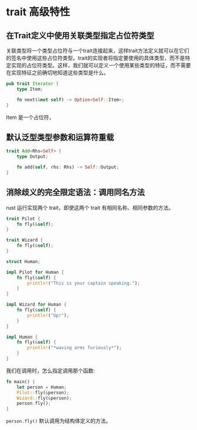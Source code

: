 # trait 高级特性
## 在Trait定义中使用关联类型指定占位符类型
关联类型将一个类型占位符与一个trait连接起来，这样trait方法定义就可以在它们的签名中使用这些占位符类型。trait的实现者将指定要使用的具体类型，而不是特定实现的占位符类型。这样，我们就可以定义一个使用某些类型的特征，而不需要在实现特征之前确切地知道这些类型是什么。
```rust
pub trait Iterator {
    type Item;

    fn next(&mut self) -> Option<Self::Item>;
}
```
Item 是一个占位符，

## 默认泛型类型参数和运算符重载
```rust
trait Add<Rhs=Self> {
    type Output;

    fn add(self, rhs: Rhs) -> Self::Output;
}
```
## 消除歧义的完全限定语法：调用同名方法
rust 运行实现两个 trait，即使这两个 trait 有相同名称、相同参数的方法。
```rust
trait Pilot {
    fn fly(&self);
}

trait Wizard {
    fn fly(&self);
}

struct Human;

impl Pilot for Human {
    fn fly(&self) {
        println!("This is your captain speaking.");
    }
}

impl Wizard for Human {
    fn fly(&self) {
        println!("Up!");
    }
}

impl Human {
    fn fly(&self) {
        println!("*waving arms furiously*");
    }
}
```
我们在调用时，怎么指定调用那个函数:
```rust
fn main() {
    let person = Human;
    Pilot::fly(&person);
    Wizard::fly(&person);
    person.fly();
}
```
``` person.fly() ``` 默认调用为结构体定义的方法。
